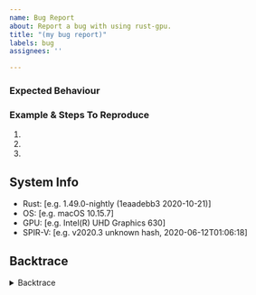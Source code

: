 ```yaml
---
name: Bug Report
about: Report a bug with using rust-gpu.
title: "(my bug report)"
labels: bug
assignees: ''

---
```


<!-- Thank you for filing a bug report! 🐛 -->

### Expected Behaviour
<!-- Please describe what you expected to happen. -->

### Example & Steps To Reproduce
<!-- 
Describe what actually happened, including any relevant examples (smaller
the better), error messages, or the relevant SPIR-V binary. 
-->

1.
2.
3.

## System Info
<!--
Helpful commands:
- Rustc version: `rustc -V`
- SPIR-V version: `spirv-val --version`
-->

 - Rust: [e.g. 1.49.0-nightly (1eaadebb3 2020-10-21)]
 - OS: [e.g. macOS 10.15.7]
 - GPU: [e.g. Intel(R) UHD Graphics 630]
 - SPIR-V: [e.g. v2020.3 unknown hash, 2020-06-12T01:06:18]


## Backtrace
<!-- If relevant, please include a backtrace of the error below. -->

<details><summary>Backtrace</summary>
<p>

```
<backtrace>
```

</p>
</details>

